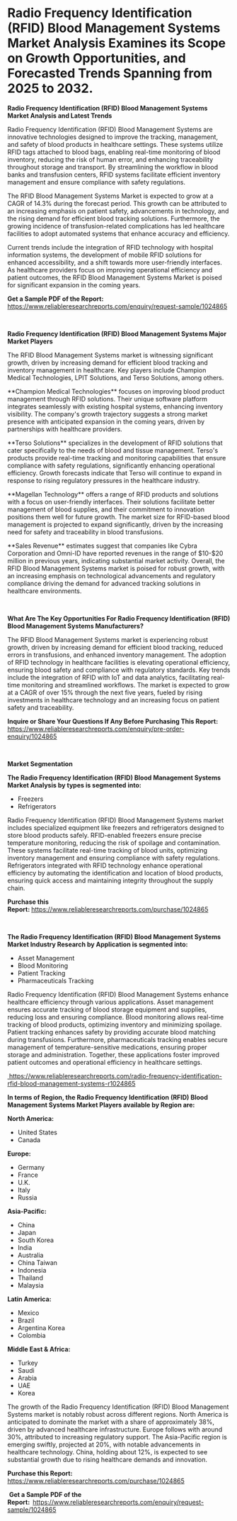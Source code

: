 <p><h1>Radio Frequency Identification (RFID) Blood Management Systems Market Analysis Examines its Scope on Growth Opportunities, and Forecasted Trends Spanning from 2025 to 2032.</h1></p><p><strong>Radio Frequency Identification (RFID) Blood Management Systems Market Analysis and Latest Trends</strong></p>
<p><p>Radio Frequency Identification (RFID) Blood Management Systems are innovative technologies designed to improve the tracking, management, and safety of blood products in healthcare settings. These systems utilize RFID tags attached to blood bags, enabling real-time monitoring of blood inventory, reducing the risk of human error, and enhancing traceability throughout storage and transport. By streamlining the workflow in blood banks and transfusion centers, RFID systems facilitate efficient inventory management and ensure compliance with safety regulations.</p><p>The RFID Blood Management Systems Market is expected to grow at a CAGR of 14.3% during the forecast period. This growth can be attributed to an increasing emphasis on patient safety, advancements in technology, and the rising demand for efficient blood tracking solutions. Furthermore, the growing incidence of transfusion-related complications has led healthcare facilities to adopt automated systems that enhance accuracy and efficiency.</p><p>Current trends include the integration of RFID technology with hospital information systems, the development of mobile RFID solutions for enhanced accessibility, and a shift towards more user-friendly interfaces. As healthcare providers focus on improving operational efficiency and patient outcomes, the RFID Blood Management Systems Market is poised for significant expansion in the coming years.</p></p>
<p><strong>Get a Sample PDF of the Report:&nbsp;</strong> <a href="https://www.reliableresearchreports.com/enquiry/request-sample/1024865?utm_campaign=11&utm_medium=2&utm_source=Github&utm_content=ia&utm_term=16042025&utm_id=radio-frequency-identification-rfid-blood-management-systems">https://www.reliableresearchreports.com/enquiry/request-sample/1024865</a></p>
<p>&nbsp;</p>
<p><strong>Radio Frequency Identification (RFID) Blood Management Systems Major Market Players</strong></p>
<p><p>The RFID Blood Management Systems market is witnessing significant growth, driven by increasing demand for efficient blood tracking and inventory management in healthcare. Key players include Champion Medical Technologies, LPIT Solutions, and Terso Solutions, among others.</p><p>**Champion Medical Technologies** focuses on improving blood product management through RFID solutions. Their unique software platform integrates seamlessly with existing hospital systems, enhancing inventory visibility. The company's growth trajectory suggests a strong market presence with anticipated expansion in the coming years, driven by partnerships with healthcare providers.</p><p>**Terso Solutions** specializes in the development of RFID solutions that cater specifically to the needs of blood and tissue management. Terso's products provide real-time tracking and monitoring capabilities that ensure compliance with safety regulations, significantly enhancing operational efficiency. Growth forecasts indicate that Terso will continue to expand in response to rising regulatory pressures in the healthcare industry.</p><p>**Magellan Technology** offers a range of RFID products and solutions with a focus on user-friendly interfaces. Their solutions facilitate better management of blood supplies, and their commitment to innovation positions them well for future growth. The market size for RFID-based blood management is projected to expand significantly, driven by the increasing need for safety and traceability in blood transfusions.</p><p>**Sales Revenue** estimates suggest that companies like Cybra Corporation and Omni-ID have reported revenues in the range of $10-$20 million in previous years, indicating substantial market activity. Overall, the RFID Blood Management Systems market is poised for robust growth, with an increasing emphasis on technological advancements and regulatory compliance driving the demand for advanced tracking solutions in healthcare environments.</p></p>
<p>&nbsp;</p>
<p><strong>What Are The Key Opportunities For Radio Frequency Identification (RFID) Blood Management Systems Manufacturers?</strong></p>
<p><p>The RFID Blood Management Systems market is experiencing robust growth, driven by increasing demand for efficient blood tracking, reduced errors in transfusions, and enhanced inventory management. The adoption of RFID technology in healthcare facilities is elevating operational efficiency, ensuring blood safety and compliance with regulatory standards. Key trends include the integration of RFID with IoT and data analytics, facilitating real-time monitoring and streamlined workflows. The market is expected to grow at a CAGR of over 15% through the next five years, fueled by rising investments in healthcare technology and an increasing focus on patient safety and traceability.</p></p>
<p><strong>Inquire or Share Your Questions If Any Before Purchasing This Report:</strong> <a href="https://www.reliableresearchreports.com/enquiry/pre-order-enquiry/1024865?utm_campaign=11&utm_medium=2&utm_source=Github&utm_content=ia&utm_term=16042025&utm_id=radio-frequency-identification-rfid-blood-management-systems">https://www.reliableresearchreports.com/enquiry/pre-order-enquiry/1024865</a></p>
<p>&nbsp;</p>
<p><strong>Market Segmentation</strong></p>
<p><strong>The Radio Frequency Identification (RFID) Blood Management Systems Market Analysis by types is segmented into:</strong></p>
<p><ul><li>Freezers</li><li>Refrigerators</li></ul></p>
<p><p>Radio Frequency Identification (RFID) Blood Management Systems market includes specialized equipment like freezers and refrigerators designed to store blood products safely. RFID-enabled freezers ensure precise temperature monitoring, reducing the risk of spoilage and contamination. These systems facilitate real-time tracking of blood units, optimizing inventory management and ensuring compliance with safety regulations. Refrigerators integrated with RFID technology enhance operational efficiency by automating the identification and location of blood products, ensuring quick access and maintaining integrity throughout the supply chain.</p></p>
<p><strong>Purchase this Report:&nbsp;</strong><a href="https://www.reliableresearchreports.com/purchase/1024865?utm_campaign=11&utm_medium=2&utm_source=Github&utm_content=ia&utm_term=16042025&utm_id=radio-frequency-identification-rfid-blood-management-systems">https://www.reliableresearchreports.com/purchase/1024865</a></p>
<p>&nbsp;</p>
<p><strong>The Radio Frequency Identification (RFID) Blood Management Systems Market Industry Research by Application is segmented into:</strong></p>
<p><ul><li>Asset Management</li><li>Blood Monitoring</li><li>Patient Tracking</li><li>Pharmaceuticals Tracking</li></ul></p>
<p><p>Radio Frequency Identification (RFID) Blood Management Systems enhance healthcare efficiency through various applications. Asset management ensures accurate tracking of blood storage equipment and supplies, reducing loss and ensuring compliance. Blood monitoring allows real-time tracking of blood products, optimizing inventory and minimizing spoilage. Patient tracking enhances safety by providing accurate blood matching during transfusions. Furthermore, pharmaceuticals tracking enables secure management of temperature-sensitive medications, ensuring proper storage and administration. Together, these applications foster improved patient outcomes and operational efficiency in healthcare settings.</p></p>
<p><a href="https://www.reliableresearchreports.com/radio-frequency-identification-rfid-blood-management-systems-r1024865?utm_campaign=11&utm_medium=2&utm_source=Github&utm_content=ia&utm_term=16042025&utm_id=radio-frequency-identification-rfid-blood-management-systems">&nbsp;https://www.reliableresearchreports.com/radio-frequency-identification-rfid-blood-management-systems-r1024865</a></p>
<p><strong>In terms of Region, the Radio Frequency Identification (RFID) Blood Management Systems Market Players available by Region are:</strong></p>
<p>
    <p> <strong> North America: </strong>
        <ul>
            <li>United States</li>
            <li>Canada</li>
        </ul>
        </p> 
    <p> <strong> Europe: </strong>
        <ul>
            <li>Germany</li>
            <li>France</li>
            <li>U.K.</li>
            <li>Italy</li>
            <li>Russia</li>
        </ul>
        </p> 
    <p> <strong> Asia-Pacific: </strong>
        <ul>
            <li>China</li>
            <li>Japan</li>
            <li>South Korea</li>
            <li>India</li>
            <li>Australia</li>
            <li>China Taiwan</li>
            <li>Indonesia</li>
            <li>Thailand</li>
            <li>Malaysia</li>
        </ul>
        </p> 
    <p> <strong> Latin America: </strong>
        <ul>
            <li>Mexico</li>
            <li>Brazil</li>
            <li>Argentina Korea</li>
            <li>Colombia</li>
        </ul>
        </p> 
    <p> <strong> Middle East & Africa: </strong>
        <ul>
            <li>Turkey</li>
            <li>Saudi</li>
            <li>Arabia</li>
            <li>UAE</li>
            <li>Korea</li>
        </ul>
    </p>
    </p>
<p><p>The growth of the Radio Frequency Identification (RFID) Blood Management Systems market is notably robust across different regions. North America is anticipated to dominate the market with a share of approximately 38%, driven by advanced healthcare infrastructure. Europe follows with around 30%, attributed to increasing regulatory support. The Asia-Pacific region is emerging swiftly, projected at 20%, with notable advancements in healthcare technology. China, holding about 12%, is expected to see substantial growth due to rising healthcare demands and innovation.</p></p>
<p><strong>Purchase this Report: </strong><a href="https://www.reliableresearchreports.com/purchase/1024865?utm_campaign=11&utm_medium=2&utm_source=Github&utm_content=ia&utm_term=16042025&utm_id=radio-frequency-identification-rfid-blood-management-systems">https://www.reliableresearchreports.com/purchase/1024865</a></p>
<p>&nbsp;<strong>Get a Sample PDF of the Report:&nbsp;&nbsp;</strong><a href="https://www.reliableresearchreports.com/enquiry/request-sample/1024865?utm_campaign=11&utm_medium=2&utm_source=Github&utm_content=ia&utm_term=16042025&utm_id=radio-frequency-identification-rfid-blood-management-systems">https://www.reliableresearchreports.com/enquiry/request-sample/1024865</a></p>
<p><strong></strong></p>
<p><p></p><p></p><p></p></p>